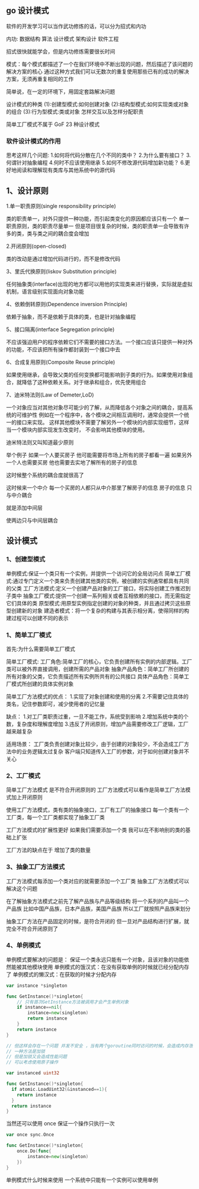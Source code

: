 ## go 设计模式

软件的开发学习可以当作武功修炼的话，可以分为招式和内功

内功:
数据结构
算法
设计模式
架构设计
软件工程

招式很快就能学会，但是内功修炼需要很长时间

模式：每个模式都描述了一个在我们环境中不断出现的问题，然后描述了该问题的解决方案的核心
通过这种方式我们可以无数次的重复使用那些已有的成功的解决方案，无须再重复相同的工作

简单说，在一定的环境下，用固定套路解决问题

设计模式的种类
(1):创建型模式:如何创建对象
(2):结构型模式:如何实现类或对象的组合
(3):行为型模式:类或对象 怎样交互以及怎样分配职责

简单工厂模式不属于 GoF 23 种设计模式

### 软件设计模式的作用

思考这样几个问题: 1.如何将代码分散在几个不同的类中？ 2.为什么要有接口？ 3.何谓针对抽象编程 4.何时不应该使用继承 5.如何不修改源代码增加新功能？ 6.更好地阅读和理解现有类库与其他系统中的源代码

## 1、设计原则

1.单一职责原则(single responsibility principle)

类的职责单一，对外只提供一种功能，而引起类变化的原因都应该只有一个
单一职责原则，类的职责尽量单一
但是项目很复杂的时候，类的职责单一会导致有许多的类，类与类之间的耦合度会增加

2.开闭原则(open-closed)

类的改动是通过增加代码进行的，而不是修改代码

3、里氏代换原则(liskov Substitution principle)

任何抽象类(interface)出现的地方都可以用他的实现类来进行替换，实际就是虚拟机制，语言级别实现面向对象功能

4、依赖倒转原则(Dependence inversion Principle)

依赖于抽象，而不是依赖于具体的类，也是针对抽象编程

5、接口隔离(interface Segregation principle)

不应该强迫用户的程序依赖它们不需要的接口方法。一个接口应该只提供一种对外的功能，不应该把所有操作都封装到一个接口中去

6、合成复用原则(Composite Reuse principle)

如果使用继承，会导致父类的任何变换都可能影响到子类的行为。如果使用对象组合，就降低了这种依赖关系。对于继承和组合，优先使用组合

7、迪米特法则(Law of Demeter,LoD)

一个对象应当对其他对象尽可能少的了解，从而降低各个对象之间的耦合，提高系统的可维护性
例如在一个程序中，各个模块之间相互调用时，通常会提供一个统一的接口来实现。
这样其他模块不需要了解另外一个模块的内部实现细节，这样当一个模块内部实现发生改变时，
不会影响其他模块的使用。

迪米特法则又叫知道最少原则

举个例子 如果一个人要买房子
他可能需要将市场上所有的房子都看一遍
如果另外一个人也需要买房 他也需要去实地了解所有的房子的信息

这时候整个系统的耦合度就很高了

这时候来一个中介 每一个买房的人都只从中介那里了解房子的信息
房子的信息 只与中介耦合

就是添加中间层

使两边只与中间层耦合

## 设计模式

### 1、创建型模式

单例模式:保证一个类只有一个实例，并提供一个访问它的全局访问点
简单工厂模式:通过专门定义一个类来负责创建其他类的实例，被创建的实例通常都具有共同的父类
工厂方法模式:定义一个创建产品对象的工厂接口，将实际创建工作推迟到子类中
抽象工厂模式:提供一个创建一系列相关或者互相依赖的接口，而无需指定它们具体的类
原型模式:用原型实例指定创建的对象的种类，并且通过拷贝这些原型创建新的对象
建造者模式：将一个复杂的构建与其表示相分离，使得同样的构建过程可以创建不同的表示

### 1、简单工厂模式

首先:为什么需要简单工厂模式

简单工厂模式:
工厂角色:简单工厂的核心，它负责创建所有实例的内部逻辑。工厂类可以被外界直接调用，创建所需的产品对象
抽象产品角色：简单工厂所创建的所有对象的父类，它负责描述所有实例所共有的公共接口
具体产品角色：简单工厂模式所创建的具体实例对象

简单工厂方法模式的优点： 1.实现了对象创建和使用的分离 2.不需要记住具体的类名，记住参数即可，减少使用者的记忆量

缺点： 1.对工厂类职责过重，一旦不能工作，系统受到影响 2.增加系统中类的个数，复杂度和理解度增加 3.违反了开闭原则，增加产品需要修改工厂逻辑，工厂越来越复杂

适用场景：
工厂类负责创建对象比较少，由于创建的对象较少，不会造成工厂方法中的业务逻辑太过复杂
客户端只知道传入工厂的参数，对于如何创建对象并不关心

### 2、工厂模式

简单工厂方法模式 是不符合开闭原则的
工厂方法模式可以看作是简单工厂方法模式加上开闭原则

使用工厂方法模式，类有类的抽象接口，工厂有工厂的抽象接口
每一个类有一个工厂类，每一个工厂类都实现了抽象工厂类

工厂方法模式的扩展性更好
如果我们需要添加一个类
我可以在不影响别的类的基础上扩张

工厂方法的缺点在于 增加了类的数量

### 3、抽象工厂方法模式

工厂方法模式每添加一个类对应的就需要添加一个工厂类
抽象工厂方法模式可以解决这个问题

在了解抽象方法模式之前先了解产品族与产品等级结构
将一个系列的产品叫一个产品族
比如中国产品族，日本产品族，美国产品族
所以工厂就按照产品族来划分

抽象工厂方法在产品固定的时候，是符合开闭的
但一旦对产品结构进行扩展，就完全不符合开闭原则了

### 4、单例模式

单例模式要解决的问题是：
保证一个类永远只能有一个对象，且该对象的功能依然能被其他模块使用
单例模式的饿汉式：在没有获取单例的时候就已经分配内存了
单例模式的懒汉式：在获取的时候才分配内存

```go
var instance *singleton

func GetInstance()*singleton{
    // 只有首次GetInstance方法被调用才会产生单例对象
    if instance==nil{
        instance=new(singleton)
        return instance
    }
    return instance
}

// 但这样会存在一个问题 并发不安全 ，当有两个goroutine同时访问的时候，会造成内存泄漏
// 一种方法是加锁
// 但是加锁又会造成性能问题
// 可以考虑使用原子操作
```

```go
var instanced uint32

func GetInstance()*singleton{
  if atomic.LoadUint32(&instanced==1){
    return instance
  }
  return instance
}
```

当然还可以使用 once
保证一个操作只执行一次

```go
var once sync.Once

func GetInstance()*singleton{
    once.Do(func{
        instance=new(singleton)
    })
}
```

单例模式什么时候来使用
一个系统中只能有一个实例可以使用单例
